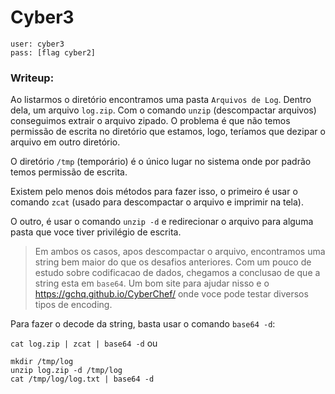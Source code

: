 # Cyber3

```
user: cyber3
pass: [flag cyber2]
```
### Writeup:

Ao listarmos o diretório encontramos uma pasta `Arquivos de Log`.
Dentro dela, um arquivo `log.zip`.
Com o comando `unzip` (descompactar arquivos) conseguimos extrair o arquivo zipado.
O problema é que não temos permissão de escrita no diretório que estamos, logo, teríamos que dezipar o arquivo em outro diretório.

O diretório `/tmp` (temporário) é o único lugar no sistema onde por padrão temos permissão de escrita.

Existem pelo menos dois métodos para fazer isso, o primeiro é usar o comando `zcat` (usado para descompactar o arquivo e imprimir na tela).

O outro, é usar o comando `unzip -d` e redirecionar o arquivo para alguma pasta que voce tiver privilégio de escrita.

>Em ambos os casos, apos descompactar o arquivo, encontramos uma string bem maior do que os desafios anteriores. Com um pouco de estudo sobre codificacao de dados, chegamos a conclusao de que a string esta em `base64`. Um bom site para ajudar nisso e o https://gchq.github.io/CyberChef/ onde voce pode testar diversos tipos de encoding.

Para fazer o decode da string, basta usar o comando `base64 -d`:

`cat log.zip | zcat | base64 -d`
ou
```
mkdir /tmp/log
unzip log.zip -d /tmp/log
cat /tmp/log/log.txt | base64 -d
```